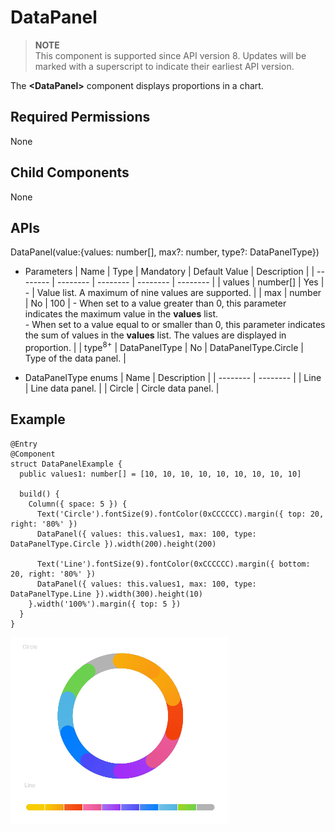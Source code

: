 # DataPanel


> **NOTE**<br>
> This component is supported since API version 8. Updates will be marked with a superscript to indicate their earliest API version.


The **&lt;DataPanel&gt;** component displays proportions in a chart.


## Required Permissions

None


## Child Components

None


## APIs

DataPanel(value:{values: number[], max?: number, type?: DataPanelType})

- Parameters
    | Name | Type | Mandatory | Default Value | Description |
  | -------- | -------- | -------- | -------- | -------- |
  | values | number[] | Yes | - | Value list. A maximum of nine values are supported. |
  | max | number | No | 100 | - When set to a value greater than 0, this parameter indicates the maximum value in the **values** list.<br/>- When set to a value equal to or smaller than 0, this parameter indicates the sum of values in the **values** list. The values are displayed in proportion. |
  | type<sup>8+</sup> | DataPanelType | No | DataPanelType.Circle | Type of the data panel. |


- DataPanelType enums
    | Name | Description |
  | -------- | -------- |
  | Line | Line data panel. |
  | Circle | Circle data panel. |


## Example


```
@Entry
@Component
struct DataPanelExample {
  public values1: number[] = [10, 10, 10, 10, 10, 10, 10, 10, 10]

  build() {
    Column({ space: 5 }) {
      Text('Circle').fontSize(9).fontColor(0xCCCCCC).margin({ top: 20, right: '80%' })
      DataPanel({ values: this.values1, max: 100, type: DataPanelType.Circle }).width(200).height(200)

      Text('Line').fontSize(9).fontColor(0xCCCCCC).margin({ bottom: 20, right: '80%' })
      DataPanel({ values: this.values1, max: 100, type: DataPanelType.Line }).width(300).height(10)
    }.width('100%').margin({ top: 5 })
  }
}
```

![en-us_image_0000001211898476](figures/en-us_image_0000001211898476.jpg)
